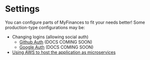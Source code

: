 # Settings

You can configure parts of MyFinances to fit your needs better! Some production-type configurations may be:

- Changing logins (allowing social auth)
	- [Github Auth](social-login/github/) (DOCS COMING SOON)
    - [Google Auth](social-login/google/) (DOCS COMING SOON)
- [Using AWS to host the application as microservices](AWS/setup/)
